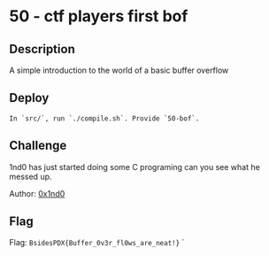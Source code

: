 # 50 - ctf players first bof

## Description
A simple introduction to the world of a basic buffer overflow 

## Deploy

```
In `src/`, run `./compile.sh`. Provide `50-bof`.
```

## Challenge

1nd0 has just started doing some C programing can you see what he messed up.


Author: [0x1nd0](https://twitter.com/0x1nd0)

## Flag

Flag: `BsidesPDX{Buffer_0v3r_fl0ws_are_neat!}`
`
